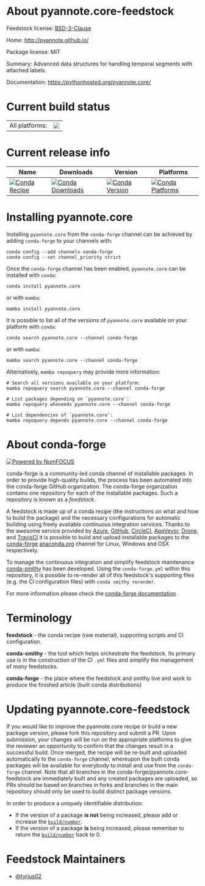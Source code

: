 About pyannote.core-feedstock
=============================

Feedstock license: [BSD-3-Clause](https://github.com/conda-forge/pyannote.core-feedstock/blob/main/LICENSE.txt)

Home: http://pyannote.github.io/

Package license: MIT

Summary: Advanced data structures for handling temporal segments with attached labels.

Documentation: https://pythonhosted.org/pyannote.core/

Current build status
====================


<table><tr><td>All platforms:</td>
    <td>
      <a href="https://dev.azure.com/conda-forge/feedstock-builds/_build/latest?definitionId=13651&branchName=main">
        <img src="https://dev.azure.com/conda-forge/feedstock-builds/_apis/build/status/pyannote.core-feedstock?branchName=main">
      </a>
    </td>
  </tr>
</table>

Current release info
====================

| Name | Downloads | Version | Platforms |
| --- | --- | --- | --- |
| [![Conda Recipe](https://img.shields.io/badge/recipe-pyannote.core-green.svg)](https://anaconda.org/conda-forge/pyannote.core) | [![Conda Downloads](https://img.shields.io/conda/dn/conda-forge/pyannote.core.svg)](https://anaconda.org/conda-forge/pyannote.core) | [![Conda Version](https://img.shields.io/conda/vn/conda-forge/pyannote.core.svg)](https://anaconda.org/conda-forge/pyannote.core) | [![Conda Platforms](https://img.shields.io/conda/pn/conda-forge/pyannote.core.svg)](https://anaconda.org/conda-forge/pyannote.core) |

Installing pyannote.core
========================

Installing `pyannote.core` from the `conda-forge` channel can be achieved by adding `conda-forge` to your channels with:

```
conda config --add channels conda-forge
conda config --set channel_priority strict
```

Once the `conda-forge` channel has been enabled, `pyannote.core` can be installed with `conda`:

```
conda install pyannote.core
```

or with `mamba`:

```
mamba install pyannote.core
```

It is possible to list all of the versions of `pyannote.core` available on your platform with `conda`:

```
conda search pyannote.core --channel conda-forge
```

or with `mamba`:

```
mamba search pyannote.core --channel conda-forge
```

Alternatively, `mamba repoquery` may provide more information:

```
# Search all versions available on your platform:
mamba repoquery search pyannote.core --channel conda-forge

# List packages depending on `pyannote.core`:
mamba repoquery whoneeds pyannote.core --channel conda-forge

# List dependencies of `pyannote.core`:
mamba repoquery depends pyannote.core --channel conda-forge
```


About conda-forge
=================

[![Powered by
NumFOCUS](https://img.shields.io/badge/powered%20by-NumFOCUS-orange.svg?style=flat&colorA=E1523D&colorB=007D8A)](https://numfocus.org)

conda-forge is a community-led conda channel of installable packages.
In order to provide high-quality builds, the process has been automated into the
conda-forge GitHub organization. The conda-forge organization contains one repository
for each of the installable packages. Such a repository is known as a *feedstock*.

A feedstock is made up of a conda recipe (the instructions on what and how to build
the package) and the necessary configurations for automatic building using freely
available continuous integration services. Thanks to the awesome service provided by
[Azure](https://azure.microsoft.com/en-us/services/devops/), [GitHub](https://github.com/),
[CircleCI](https://circleci.com/), [AppVeyor](https://www.appveyor.com/),
[Drone](https://cloud.drone.io/welcome), and [TravisCI](https://travis-ci.com/)
it is possible to build and upload installable packages to the
[conda-forge](https://anaconda.org/conda-forge) [anaconda.org](https://anaconda.org/)
channel for Linux, Windows and OSX respectively.

To manage the continuous integration and simplify feedstock maintenance
[conda-smithy](https://github.com/conda-forge/conda-smithy) has been developed.
Using the ``conda-forge.yml`` within this repository, it is possible to re-render all of
this feedstock's supporting files (e.g. the CI configuration files) with ``conda smithy rerender``.

For more information please check the [conda-forge documentation](https://conda-forge.org/docs/).

Terminology
===========

**feedstock** - the conda recipe (raw material), supporting scripts and CI configuration.

**conda-smithy** - the tool which helps orchestrate the feedstock.
                   Its primary use is in the construction of the CI ``.yml`` files
                   and simplify the management of *many* feedstocks.

**conda-forge** - the place where the feedstock and smithy live and work to
                  produce the finished article (built conda distributions)


Updating pyannote.core-feedstock
================================

If you would like to improve the pyannote.core recipe or build a new
package version, please fork this repository and submit a PR. Upon submission,
your changes will be run on the appropriate platforms to give the reviewer an
opportunity to confirm that the changes result in a successful build. Once
merged, the recipe will be re-built and uploaded automatically to the
`conda-forge` channel, whereupon the built conda packages will be available for
everybody to install and use from the `conda-forge` channel.
Note that all branches in the conda-forge/pyannote.core-feedstock are
immediately built and any created packages are uploaded, so PRs should be based
on branches in forks and branches in the main repository should only be used to
build distinct package versions.

In order to produce a uniquely identifiable distribution:
 * If the version of a package **is not** being increased, please add or increase
   the [``build/number``](https://docs.conda.io/projects/conda-build/en/latest/resources/define-metadata.html#build-number-and-string).
 * If the version of a package **is** being increased, please remember to return
   the [``build/number``](https://docs.conda.io/projects/conda-build/en/latest/resources/define-metadata.html#build-number-and-string)
   back to 0.

Feedstock Maintainers
=====================

* [@tyrius02](https://github.com/tyrius02/)

